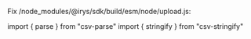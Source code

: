 Fix /node_modules/@irys/sdk/build/esm/node/upload.js:

import { parse } from "csv-parse"
import { stringify } from "csv-stringify"